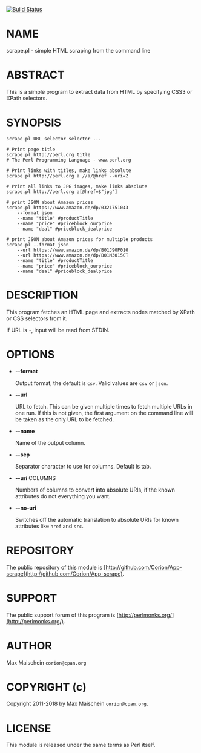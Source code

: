 
[![Build Status](https://travis-ci.org/Corion/App-scrape.svg?branch=master)](https://github.com/Corion/App-scrape)

# NAME

scrape.pl - simple HTML scraping from the command line

# ABSTRACT

This is a simple program to extract data from HTML by
specifying CSS3 or XPath selectors.

# SYNOPSIS

    scrape.pl URL selector selector ...

    # Print page title
    scrape.pl http://perl.org title
    # The Perl Programming Language - www.perl.org

    # Print links with titles, make links absolute
    scrape.pl http://perl.org a //a/@href --uri=2

    # Print all links to JPG images, make links absolute
    scrape.pl http://perl.org a[@href=$"jpg"]

    # print JSON about Amazon prices
    scrape.pl https://www.amazon.de/dp/0321751043
        --format json
        --name "title" #productTitle
        --name "price" #priceblock_ourprice
        --name "deal" #priceblock_dealprice

    # print JSON about Amazon prices for multiple products
    scrape.pl --format json
        --url https://www.amazon.de/dp/B01J90P010
        --url https://www.amazon.de/dp/B01M3015CT
        --name "title" #productTitle
        --name "price" #priceblock_ourprice
        --name "deal" #priceblock_dealprice

# DESCRIPTION

This program fetches an HTML page and extracts nodes
matched by XPath or CSS selectors from it.

If URL is `-`, input will be read from STDIN.

# OPTIONS

- **--format**

    Output format, the default is `csv`. Valid values are `csv` or `json`.

- **--url**

    URL to fetch. This can be given multiple times to fetch multiple URLs in
    one run. If this is not given, the first argument on the command line will be
    taken as the only URL to be fetched.

- **--name**

    Name of the output column.

- **--sep**

    Separator character to use for columns. Default is tab.

- **--uri** COLUMNS

    Numbers of columns to convert into absolute URIs, if the
    known attributes do not everything you want.

- **--no-uri**

    Switches off the automatic translation to absolute
    URIs for known attributes like `href` and `src`.

# REPOSITORY

The public repository of this module is
[http://github.com/Corion/App-scrape](http://github.com/Corion/App-scrape).

# SUPPORT

The public support forum of this program is
[http://perlmonks.org/](http://perlmonks.org/).

# AUTHOR

Max Maischein `corion@cpan.org`

# COPYRIGHT (c)

Copyright 2011-2018 by Max Maischein `corion@cpan.org`.

# LICENSE

This module is released under the same terms as Perl itself.
